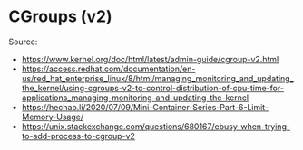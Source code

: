 # CGroups (v2)

Source:
- <https://www.kernel.org/doc/html/latest/admin-guide/cgroup-v2.html>
- <https://access.redhat.com/documentation/en-us/red_hat_enterprise_linux/8/html/managing_monitoring_and_updating_the_kernel/using-cgroups-v2-to-control-distribution-of-cpu-time-for-applications_managing-monitoring-and-updating-the-kernel>
- <https://hechao.li/2020/07/09/Mini-Container-Series-Part-6-Limit-Memory-Usage/>
- <https://unix.stackexchange.com/questions/680167/ebusy-when-trying-to-add-process-to-cgroup-v2>
